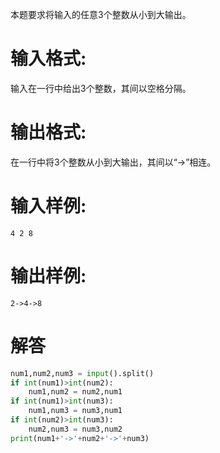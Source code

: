 本题要求将输入的任意3个整数从小到大输出。
# 输入格式:
输入在一行中给出3个整数，其间以空格分隔。
# 输出格式:
在一行中将3个整数从小到大输出，其间以“->”相连。
# 输入样例:
`4 2 8`
# 输出样例:
`2->4->8`

# 解答
```python
num1,num2,num3 = input().split()
if int(num1)>int(num2):
    num1,num2 = num2,num1
if int(num1)>int(num3):
    num1,num3 = num3,num1
if int(num2)>int(num3):
    num2,num3 = num3,num2
print(num1+'->'+num2+'->'+num3)
```
